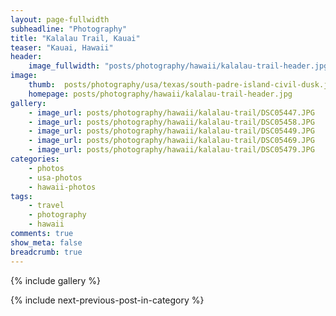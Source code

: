 ```yaml
---
layout: page-fullwidth
subheadline: "Photography"
title: "Kalalau Trail, Kauai"
teaser: "Kauai, Hawaii"
header:
    image_fullwidth: "posts/photography/hawaii/kalalau-trail-header.jpg"
image:
    thumb:  posts/photography/usa/texas/south-padre-island-civil-dusk.jpeg
    homepage: posts/photography/hawaii/kalalau-trail-header.jpg
gallery:
    - image_url: posts/photography/hawaii/kalalau-trail/DSC05447.JPG
    - image_url: posts/photography/hawaii/kalalau-trail/DSC05458.JPG
    - image_url: posts/photography/hawaii/kalalau-trail/DSC05449.JPG
    - image_url: posts/photography/hawaii/kalalau-trail/DSC05469.JPG
    - image_url: posts/photography/hawaii/kalalau-trail/DSC05479.JPG
categories:
    - photos
    - usa-photos
    - hawaii-photos
tags:
    - travel
    - photography
    - hawaii
comments: true
show_meta: false
breadcrumb: true
---
```


{% include gallery %}


{% include next-previous-post-in-category %}